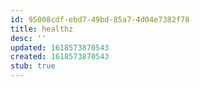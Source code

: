 ```yaml
---
id: 95008cdf-ebd7-49bd-85a7-4d04e7382f78
title: healthz
desc: ''
updated: 1618573870543
created: 1618573870543
stub: true
---
```


